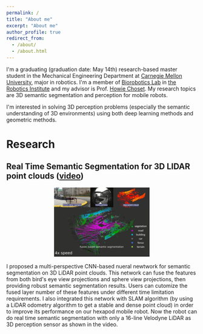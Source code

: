 ```yaml
---
permalink: /
title: "About me"
excerpt: "About me"
author_profile: true
redirect_from: 
  - /about/
  - /about.html
---
```


I'm a graduating (graduation date: May 14th) research-based master student in the Mechanical Engineering Department at [Carnegie Mellon University](https://www.cmu.edu/), major in robotics. I'm a member of [Biorobotics Lab](http://biorobotics.ri.cmu.edu/index.php) in [the Robotics Institute](https://www.ri.cmu.edu/) and my advisor is Prof. [Howie Choset](https://www.cs.cmu.edu/~./choset/bio.html). My research topics are 3D semantic segmentation and perception for mobile robots. 

I'm interested in solving 3D perception problems (especially the semantic understanding of 3D environments) using both deep learning methods and geometric methods. 

Research
======

Real Time Semantic Segmentation for 3D LIDAR point clouds ([video](https://drive.google.com/file/d/1i47W96V4gwl7YbkoEbO0dWUO-UkIkV25/view?usp=sharing))
------
<p align="center">
  <img height="50%" width="50%" src="/images/robot_semantic.png" />
</p>

I proposed a multi-perspective CNN-based nueral newtwork for semantic segmentation on 3D LiDAR point clouds. This network can fuse the features from both bird's eye view projections and sphere view projections, then providing robust semantic segmentation results. Users can cutomize the fused layer number of these features under different time limitation requirements. I also integrated this network with SLAM algorithm (by using a LiDAR odometry algorithm to get a stable and dense point cloud) in order to improve its performance on our hexapod mobile robot. Now the robot can do real time semantic segmentation with only a 16-line Velodyne LiDAR as 3D perception sensor as shown in the video.
